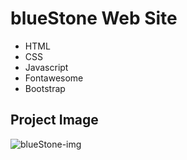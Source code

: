 # blueStone Web Site
* HTML
* CSS
* Javascript
* Fontawesome 
* Bootstrap
## Project Image

![blueStone-img](https://user-images.githubusercontent.com/85495654/199145723-d9092588-d70c-4c66-89c0-50b0334b0c1c.png)
